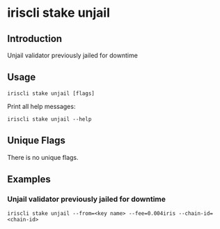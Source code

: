 # iriscli stake unjail

## Introduction

Unjail validator previously jailed for downtime

## Usage

```
iriscli stake unjail [flags]
```

Print all help messages:

```shell
iriscli stake unjail --help
```

## Unique Flags

There is no unique flags.

## Examples

### Unjail validator previously jailed for downtime

```shell
iriscli stake unjail --from=<key name> --fee=0.004iris --chain-id=<chain-id>
```
